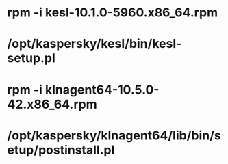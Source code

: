 # rpm -i kesl-10.1.0-5960.x86_64.rpm
# /opt/kaspersky/kesl/bin/kesl-setup.pl
# rpm -i klnagent64-10.5.0-42.x86_64.rpm
# /opt/kaspersky/klnagent64/lib/bin/setup/postinstall.pl
